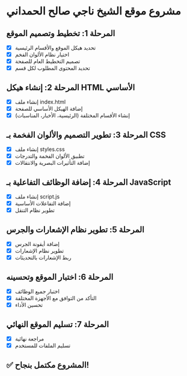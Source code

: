 # مشروع موقع الشيخ ناجي صالح الحمداني

## المرحلة 1: تخطيط وتصميم الموقع
- [x] تحديد هيكل الموقع والأقسام الرئيسية
- [x] اختيار نظام الألوان الفخم
- [x] تصميم التخطيط العام للصفحة
- [x] تحديد المحتوى المطلوب لكل قسم

## المرحلة 2: إنشاء هيكل HTML الأساسي
- [x] إنشاء ملف index.html
- [x] إضافة الهيكل الأساسي للصفحة
- [x] إنشاء الأقسام المختلفة (الرئيسية، الأخبار، المناسبات)

## المرحلة 3: تطوير التصميم والألوان الفخمة بـ CSS
- [x] إنشاء ملف styles.css
- [x] تطبيق الألوان الفخمة والتدرجات
- [x] إضافة التأثيرات البصرية والانتقالات

## المرحلة 4: إضافة الوظائف التفاعلية بـ JavaScript
- [x] إنشاء ملف script.js
- [x] إضافة التفاعلات الأساسية
- [x] تطوير نظام التنقل

## المرحلة 5: تطوير نظام الإشعارات والجرس
- [x] إضافة أيقونة الجرس
- [x] تطوير نظام الإشعارات
- [x] ربط الإشعارات بالتحديثات

## المرحلة 6: اختبار الموقع وتحسينه
- [x] اختبار جميع الوظائف
- [x] التأكد من التوافق مع الأجهزة المختلفة
- [x] تحسين الأداء

## المرحلة 7: تسليم الموقع النهائي
- [x] مراجعة نهائية
- [x] تسليم الملفات للمستخدم

## ✅ المشروع مكتمل بنجاح!

